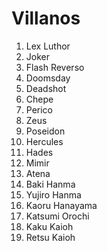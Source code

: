 
# Villanos

1. Lex Luthor
2. Joker
3. Flash Reverso
4. Doomsday
5. Deadshot
6. Chepe
7. Perico
8. Zeus
9. Poseidon
10. Hercules
11. Hades
12. Mimir
13. Atena
14. Baki Hanma
15. Yujiro Hanma
16. Kaoru Hanayama
17. Katsumi Orochi
18. Kaku Kaioh
19. Retsu Kaioh
